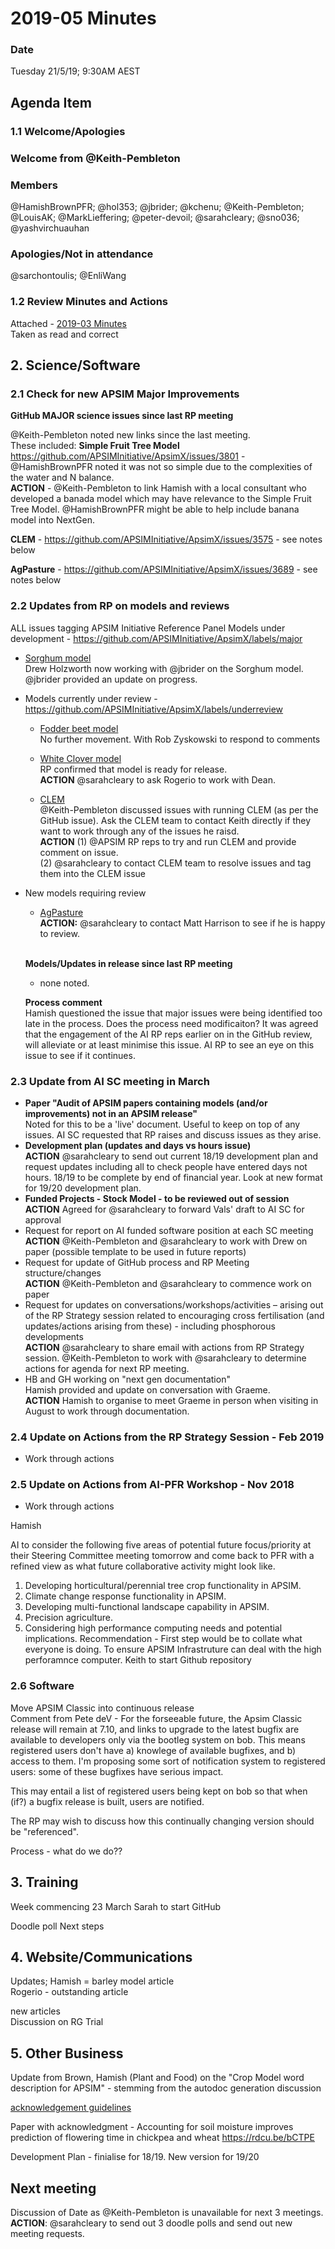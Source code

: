 # 2019-05 Minutes

### Date

Tuesday 21/5/19; 9:30AM AEST

## Agenda Item 

### 1.1 Welcome/Apologies


### Welcome from @Keith-Pembleton

### Members

@HamishBrownPFR; @hol353; @jbrider; @kchenu; @Keith-Pembleton; @LouisAK; @MarkLieffering; @peter-devoil; @sarahcleary; @sno036; @yashvirchuauhan
  
### Apologies/Not in attendance

@sarchontoulis; @EnliWang

### 1.2 Review Minutes and Actions
  Attached - [2019-03 Minutes](https://confluence.csiro.au/display/APSIM/2019-03+Minutes)
<br>Taken as read and correct

## 2. Science/Software

### 2.1 Check for new APSIM Major Improvements
  
   **GitHub MAJOR science issues since last RP meeting** 
   
   @Keith-Pembleton noted  new links since the last meeting. <br>These included:
   **Simple Fruit Tree Model** https://github.com/APSIMInitiative/ApsimX/issues/3801 - @HamishBrownPFR noted it was not so simple due to the complexities of the water and N balance.<br>
   **ACTION** - @Keith-Pembleton to link Hamish with a local consultant who developed a banada model which may have relevance to the Simple Fruit Tree Model.  @HamishBrownPFR might be able to help include banana model into NextGen.
   
   **CLEM** - https://github.com/APSIMInitiative/ApsimX/issues/3575 - see notes below
   
   **AgPasture** - https://github.com/APSIMInitiative/ApsimX/issues/3689 - see notes below
      
### 2.2  Updates from RP on models and reviews 
  ALL issues tagging APSIM Initiative Reference Panel
  Models under development - https://github.com/APSIMInitiative/ApsimX/labels/major
  - [Sorghum model](https://github.com/APSIMInitiative/ApsimX/issues/572)
    <br>Drew Holzworth now working with @jbrider on the Sorghum model.  @jbrider provided an update on progress.
    
  - Models currently under review -https://github.com/APSIMInitiative/ApsimX/labels/underreview
    - [Fodder beet model](https://github.com/APSIMInitiative/ApsimX/issues/78) <br> No further movement.  With Rob Zyskowski to respond to comments
    - [White Clover model](https://github.com/APSIMInitiative/ApsimX/issues/2069) <br> RP confirmed that model is ready for release.  <br>**ACTION** @sarahcleary to ask Rogerio to work with Dean.  
    
    - [CLEM](https://github.com/APSIMInitiative/ApsimX/issues/3575)
    <br>@Keith-Pembleton discussed issues with running CLEM (as per the GitHub issue). Ask the CLEM team to contact Keith directly if they want to work through any of the issues he raisd.
    <br>**ACTION** (1) @APSIM RP reps to try and run CLEM and provide comment on issue. <br> (2) @sarahcleary to contact CLEM team to resolve issues and tag them into the CLEM issue
    
    
  - New models requiring review 
      - [AgPasture](https://github.com/APSIMInitiative/ApsimX/issues/3689)
     <br>**ACTION:**  @sarahcleary to contact Matt Harrison to see if he is happy to review.  
       
    <br>**Models/Updates in release since last RP meeting**
    - none noted. 
    
    **Process comment**
    <br> Hamish questioned the issue that major issues were being identified too late in the process.  Does the process need modificaiton?  It was agreed that the engagement of the AI RP reps earlier on in the GitHub review, will alleviate or at least minimise this issue. AI RP to see an eye on this issue to see if it continues.  
    
### 2.3  Update from AI SC meeting in March

  - **Paper "Audit of APSIM papers containing models (and/or improvements) not in an APSIM release"**
  <br> Noted for this to be a 'live' document.  Useful to keep on top of any issues.  AI SC requested that RP raises and discuss issues as they arise.
  - **Development plan  (updates and days vs hours issue)**
  <br> **ACTION** @sarahcleary to send out current 18/19 development plan and request updates including all to check people have entered days not hours.  18/19 to be complete by end of financial year.  Look at new format for 19/20 development plan. 
  - **Funded Projects - Stock Model - to be reviewed out of session**
  <br> **ACTION** Agreed for @sarahcleary to forward Vals' draft to AI SC for approval 
  - Request for report on AI funded software position at each SC meeting
  <br> **ACTION** @Keith-Pembleton and @sarahcleary to work with Drew on paper (possible template to be used in future reports)
  - Request for update of GitHub process and RP Meeting structure/changes
  <br> **ACTION** @Keith-Pembleton and @sarahcleary to commence work on paper
  - Request for updates on conversations/workshops/activities – arising out of the RP Strategy session related to encouraging cross fertilisation  (and updates/actions arising from these) - including phosphorous developments
  <br> **ACTION** @sarahcleary to share email with actions from RP Strategy session.  @Keith-Pembleton to work with @sarahcleary to determine actions for agenda for next RP meeting. 
  - HB and GH working on "next gen documentation"
  <br> Hamish provided and update on conversation with Graeme.
  <br> **ACTION**   Hamish to organise to meet Graeme in person when visiting in August to work through documentation. 

### 2.4  Update on Actions from the RP Strategy Session - Feb 2019

 - Work through actions 
  
### 2.5  Update on Actions from AI-PFR Workshop - Nov 2018

 - Work through actions
 
Hamish 
 
AI to consider the following five areas of potential future focus/priority at their Steering Committee meeting tomorrow and come back to PFR with a refined view as what future collaborative activity might look like.
1.	Developing horticultural/perennial tree crop functionality in APSIM.
2.	Climate change response functionality in APSIM.
3.	Developing multi-functional landscape capability in APSIM.
4.	Precision agriculture.
5.	Considering high performance computing needs and potential implications.  Recommendation - First step would be to collate what everyone is doing.  To ensure APSIM Infrastruture can deal with the high perforamnce computer.  Keith to start Github repository




### 2.6 Software

Move APSIM Classic into continuous release<br>Comment from Pete deV - For the forseeable future, the Apsim Classic release will remain at 7.10, and links to upgrade to the latest bugfix are available to developers only via the bootleg system on bob. This means registered users don't have a) knowlege of available bugfixes, and b) access to them. I'm proposing some sort of notification system to registered users: some of these bugfixes have serious impact. 
  
  This may entail a list of registered users being kept on bob so that when (if?) a bugfix release is built, users are notified.
  
  The RP may wish to discuss how this continually changing version should be "referenced".


Process - what do we do??



## 3.  Training	
  
  Week commencing 23 March
  Sarah to start GitHub
  
  Doodle poll
  Next steps
  
## 4. Website/Communications	
  
  Updates; 
  Hamish = barley model article
  <br>Rogerio - outstanding article
  
  
  new articles<br>Discussion on RG Trial
  
## 5. Other Business

  Update from Brown, Hamish (Plant and Food) on the "Crop Model word description for APSIM" - stemming from the autodoc generation discussion
  
  [acknowledgement guidelines](https://github.com/APSIMInitiative/ApsimX/issues/3813#issuecomment-488866569)
  
  Paper with acknowledgment - Accounting for soil moisture improves prediction of flowering time in chickpea and wheat https://rdcu.be/bCTPE 
  
  Development Plan - finialise for 18/19.
  New version for 19/20

## Next meeting

  Discussion of Date as @Keith-Pembleton is unavailable for next 3 meetings. 
  <br>**ACTION**: @sarahcleary to send out 3 doodle polls and send out new meeting requests.
  
